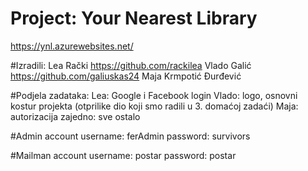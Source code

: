 # Project: Your Nearest Library

https://ynl.azurewebsites.net/

#Izradili:
	Lea Rački https://github.com/rackilea
	Vlado Galić https://github.com/galiuskas24
	Maja Krmpotić Đurđević
	
#Podjela zadataka:
	Lea: Google i Facebook login
	Vlado: logo, osnovni kostur projekta (otprilike dio koji smo radili u 3. domaćoj zadaći)
	Maja: autorizacija
	zajedno: sve ostalo

#Admin account
	username: ferAdmin
	password: survivors
	
#Mailman account
	username: postar
	password: postar
